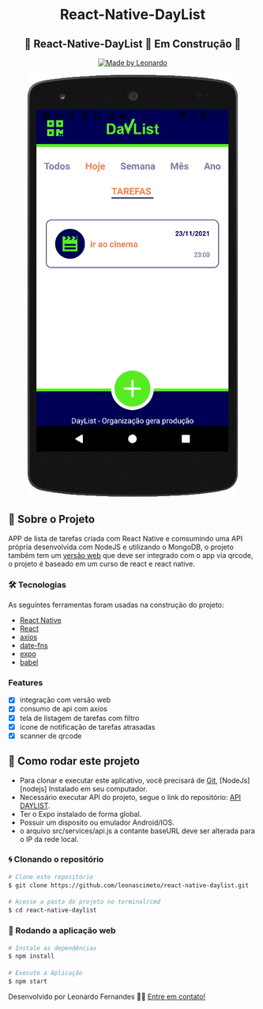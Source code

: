 <h1 align="center">
React-Native-DayList
</h1>

<h2 align="center">
🚧 React-Native-DayList  🚀 Em Construção 🚧
</h2>
<p align="center">
  <a href="https://www.linkedin.com/in/leonascimentopro/">
      <img alt="Made by Leonardo" src="https://img.shields.io/badge/Made%20By-Leonardo%20Fernandes-blue">
  </a>
</p>


<div align="center">

<img align="center" src=".github/daylistMobile.gif">

</div>

## 🚀 Sobre o Projeto

APP de lista de tarefas criada com React Native e comsumindo uma API própria desenvolvida com NodeJS e utilizando o MongoDB, o projeto também tem um [versão web](https://github.com/leonascimeto/react-daylist) que deve ser integrado com o app via qrcode, o projeto é baseado em um curso de react e react native.

### 🛠 Tecnologias

As seguintes ferramentas foram usadas na construção do projeto:

- [React Native](https://reactnative.dev/)
- [React](https://pt-br.reactjs.org/)
- [axios](https://www.npmjs.com/package/axios)
- [date-fns](https://date-fns.org/)
- [expo](https://expo.dev/)
- [babel](https://babeljs.io/)

### Features

- [x] integração com versão web
- [x] consumo de api com axios
- [x] tela de listagem de tarefas com filtro
- [x] icone de notificação de tarefas atrasadas
- [x] scanner de qrcode

## 🚀 Como rodar este projeto

- Para clonar e executar este aplicativo, você precisará de [Git](https://git-scm.com), [NodeJs][nodejs] Instalado em seu computador.
- Necessário executar API do projeto, segue o link do repositório: [API DAYLIST](https://github.com/leonascimeto/node-daylist).
- Ter o Expo instalado de forma global.
- Possuir um disposito ou emulador Android/IOS.
- o arquivo src/services/api.js a contante baseURL deve ser alterada para o IP da rede local.


### 🌀 Clonando o repositório

```bash
# Clone este repositório
$ git clone https://github.com/leonascimeto/react-native-daylist.git

# Acesse a pasta do projeto no terminal/cmd
$ cd react-native-daylist
```

### 🧭 Rodando a aplicação web

```bash
# Instale as dependências
$ npm install

# Execute a Aplicação
$ npm start

```

Desenvolvido por Leonardo Fernandes 👨‍💻 [Entre em contato!](https://www.linkedin.com/in/leonascimentopro/)
